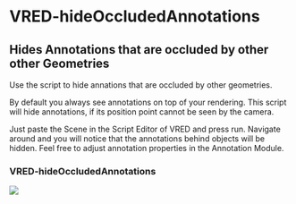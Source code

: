 # VRED-hideOccludedAnnotations
## Hides Annotations that are occluded by other other Geometries
Use the script to hide annations that are occluded by other geometries.

By default you always see annotations on top of your rendering. This script will hide annotations, if its position point cannot be seen by the camera.


Just paste the Scene in the Script Editor of VRED and press run.
Navigate around and you will notice that the annotations behind objects will be hidden.
Feel free to adjust annotation properties in the Annotation Module.


### VRED-hideOccludedAnnotations

![](VRED-hideOccludedAnnotations.gif)
